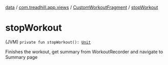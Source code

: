 [data](../../index.md) / [com.treadhill.app.views](../index.md) / [CustomWorkoutFragment](index.md) / [stopWorkout](./stop-workout.md)

# stopWorkout

(JVM) `private fun stopWorkout(): `[`Unit`](https://kotlinlang.org/api/latest/jvm/stdlib/kotlin/-unit/index.html)

Finishes the workout, get summary from WorkoutRecorder and navigate to Summary page


